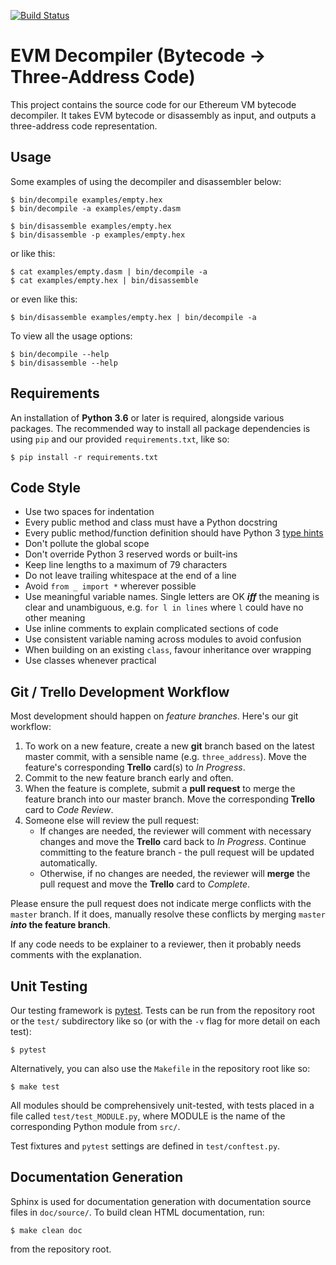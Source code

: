 [![Build Status](https://travis-ci.com/usyd-blockchain/decompiler.svg?token=mj2i8Mu1LikbZs2EKJyG&branch=master)](https://travis-ci.com/usyd-blockchain/decompiler)

# EVM Decompiler (Bytecode -> Three-Address Code)

This project contains the source code for our Ethereum VM bytecode decompiler.
It takes EVM bytecode or disassembly as input, and outputs a three-address
code representation.

## Usage

Some examples of using the decompiler and disassembler below:

```
$ bin/decompile examples/empty.hex
$ bin/decompile -a examples/empty.dasm

$ bin/disassemble examples/empty.hex
$ bin/disassemble -p examples/empty.hex
```

or like this:

```
$ cat examples/empty.dasm | bin/decompile -a
$ cat examples/empty.hex | bin/disassemble
```

or even like this:

```
$ bin/disassemble examples/empty.hex | bin/decompile -a
```

To view all the usage options:

```
$ bin/decompile --help
$ bin/disassemble --help
```

## Requirements

An installation of **Python 3.6** or later is required, alongside various
packages. The recommended way to install all package dependencies is using
`pip` and our provided `requirements.txt`, like so:

```
$ pip install -r requirements.txt
```

## Code Style

- Use two spaces for indentation
- Every public method and class must have a Python docstring
- Every public method/function definition should have Python 3
  [type hints](https://docs.python.org/3/library/typing.html)
- Don't pollute the global scope
- Don't override Python 3 reserved words or built-ins
- Keep line lengths to a maximum of 79 characters
- Do not leave trailing whitespace at the end of a line
- Avoid `from _ import *` wherever possible
- Use meaningful variable names. Single letters are OK ***iff*** the meaning is
  clear and unambiguous, e.g. `for l in lines` where `l` could have no other
  meaning
- Use inline comments to explain complicated sections of code
- Use consistent variable naming across modules to avoid confusion
- When building on an existing `class`, favour inheritance over wrapping
- Use classes whenever practical

## Git / Trello Development Workflow

Most development should happen on *feature branches*. Here's our git workflow:

1. To work on a new feature, create a new **git** branch based on the latest
   master commit, with a sensible name (e.g. `three_address`). Move the feature's
   corresponding **Trello** card(s) to *In Progress*.
2. Commit to the new feature branch early and often.
3. When the feature is complete, submit a **pull request** to merge
   the feature branch into our master branch. Move the corresponding **Trello**
   card to *Code Review*.
4. Someone else will review the pull request:
    - If changes are needed, the reviewer will comment with necessary changes
      and move the **Trello** card back to *In Progress*. Continue committing to
      the feature branch - the pull request will be updated automatically.
    - Otherwise, if no changes are needed, the reviewer will **merge** the pull
      request and move the **Trello** card to *Complete*.

Please ensure the pull request does not indicate  merge conflicts with the
`master` branch. If it does, manually resolve these conflicts by merging
`master` ***into* the feature branch**.

If any code needs to be explainer to a reviewer, then it probably needs
comments with the explanation.

## Unit Testing

Our testing framework is [pytest](http://doc.pytest.org/). Tests can be run
from the repository root or the `test/` subdirectory like so (or with the `-v`
flag for more detail on each test):

```
$ pytest
```

Alternatively, you can also use the `Makefile` in the repository root like so:

```
$ make test
```

All modules should be comprehensively unit-tested, with tests placed in a file
called `test/test_MODULE.py`, where MODULE is the name of the corresponding
Python module from `src/`.

Test fixtures and `pytest` settings are defined in `test/conftest.py`.

## Documentation Generation

Sphinx is used for documentation generation with documentation source files in
`doc/source/`. To build clean HTML documentation, run:

```
$ make clean doc
```

from the repository root.

